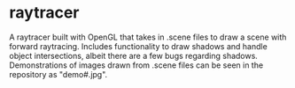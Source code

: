 # raytracer

A raytracer built with OpenGL that takes in .scene files to draw a scene with forward raytracing. Includes functionality to draw shadows and handle object intersections, albeit there are a few bugs regarding shadows. Demonstrations of images drawn from .scene files can be seen in the repository as "demo#.jpg". 
